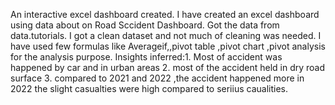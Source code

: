 An interactive excel dashboard created. I have created an excel dashboard using data about on Road Sccident Dashboard. Got the data from data.tutorials. I got a clean dataset and not much of cleaning was needed. I have used few formulas like Averageif,,pivot table ,pivot chart ,pivot analysis for the analysis purpose. Insights inferred:1. Most of accident was happened by car and in urban areas 2. most of the accident held in dry road surface 3. compared to 2021 and 2022 ,the accident happened more in 2022 the slight casualties were high compared to seriius caualities.
